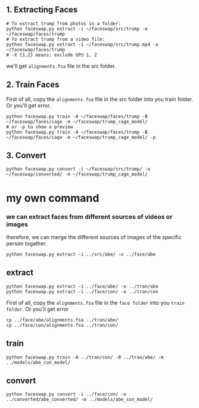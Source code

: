 ## 1. Extracting Faces
    # To extract trump from photos in a folder: 
    python faceswap.py extract -i ~/faceswap/src/trump -o ~/faceswap/faces/trump
    # To extract trump from a video file:
    python faceswap.py extract -i ~/faceswap/src/trump.mp4 -o ~/faceswap/faces/trump
    # -X {1,2} means: exclude GPU 1, 2
    
we'll get `alignments.fsa` file in the src folder. 



## 2. Train Faces
First of all, copy the `alignments.fsa` file in the src folder into you train folder. Or you'll get error.

    python faceswap.py train -A ~/faceswap/faces/trump -B ~/faceswap/faces/cage -m ~/faceswap/trump_cage_model/
    # or -p to show a preview
    python faceswap.py train -A ~/faceswap/faces/trump -B ~/faceswap/faces/cage -m ~/faceswap/trump_cage_model/ -p 
    
    
## 3. Convert

    python faceswap.py convert -i ~/faceswap/src/trump/ -o ~/faceswap/converted/ -m ~/faceswap/trump_cage_model/

    
    
# my own command

### we can extract faces from different sources of videos or images 
therefore, we can merge the different sources of images of the specific person togather.
    
    python faceswap.py extract -i ../src/abe/ -o ../face/abe

    
## extract
    python faceswap.py extract -i ../face/abe/ -o ../tran/abe
    python faceswap.py extract -i ../face/con/ -o ../tran/con
    
First of all, copy the `alignments.fsa` file in the `face folder` into you `train folder`. Or you'll get error
    
    cp ../face/abe/alignments.fsa ../tran/abe/
    cp ../face/con/alignments.fsa ../tran/con/

## train
    python faceswap.py train -A ../tran/con/ -B ../tran/abe/ -m ../models/abe_con_model/

## convert
    python faceswap.py convert -i ../face/con/ -o ../converted/abe_converted/ -m ../models/abe_con_model/
